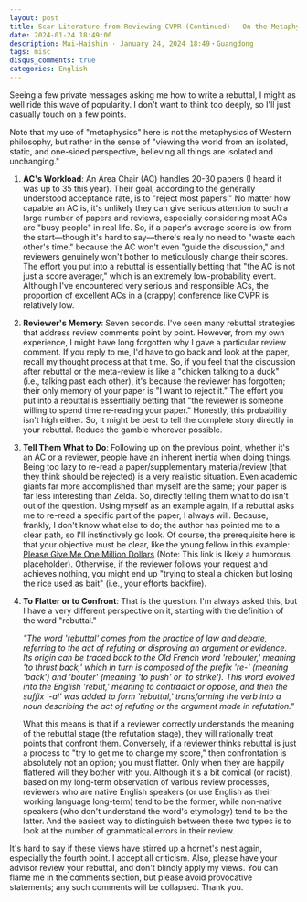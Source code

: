 ```yaml
---
layout: post
title: Scar Literature from Reviewing CVPR (Continued) - On the Metaphysics of Rebuttal (Gemini 2.5 Pro Translated Version)
date: 2024-01-24 18:49:00
description: Mai-Haishin · January 24, 2024 18:49・Guangdong
tags: misc
disqus_comments: true
categories: English
---
```


Seeing a few private messages asking me how to write a rebuttal, I might as well ride this wave of popularity. I don't want to think too deeply, so I'll just casually touch on a few points.

Note that my use of "metaphysics" here is not the metaphysics of Western philosophy, but rather in the sense of "viewing the world from an isolated, static, and one-sided perspective, believing all things are isolated and unchanging."

1.  **AC's Workload**: An Area Chair (AC) handles 20-30 papers (I heard it was up to 35 this year). Their goal, according to the generally understood acceptance rate, is to "reject most papers." No matter how capable an AC is, it's unlikely they can give serious attention to such a large number of papers and reviews, especially considering most ACs are "busy people" in real life. So, if a paper's average score is low from the start—though it's hard to say—there's really no need to "waste each other's time," because the AC won't even "guide the discussion," and reviewers genuinely won't bother to meticulously change their scores. The effort you put into a rebuttal is essentially betting that "the AC is not just a score averager," which is an extremely low-probability event. Although I've encountered very serious and responsible ACs, the proportion of excellent ACs in a (crappy) conference like CVPR is relatively low.
2.  **Reviewer's Memory**: Seven seconds. I've seen many rebuttal strategies that address review comments point by point. However, from my own experience, I might have long forgotten why I gave a particular review comment. If you reply to me, I'd have to go back and look at the paper, recall my thought process at that time. So, if you feel that the discussion after rebuttal or the meta-review is like a "chicken talking to a duck" (i.e., talking past each other), it's because the reviewer has forgotten; their only memory of your paper is "I want to reject it." The effort you put into a rebuttal is essentially betting that "the reviewer is someone willing to spend time re-reading your paper." Honestly, this probability isn't high either. So, it might be best to tell the complete story directly in your rebuttal. Reduce the gamble wherever possible.
3.  **Tell Them What to Do**: Following up on the previous point, whether it's an AC or a reviewer, people have an inherent inertia when doing things. Being too lazy to re-read a paper/supplementary material/review (that they think should be rejected) is a very realistic situation. Even academic giants far more accomplished than myself are the same; your paper is far less interesting than Zelda. So, directly telling them what to do isn't out of the question. Using myself as an example again, if a rebuttal asks me to re-read a specific part of the paper, I always will. Because, frankly, I don't know what else to do; the author has pointed me to a clear path, so I'll instinctively go look. Of course, the prerequisite here is that your objective must be clear, like the young fellow in this example: [Please Give Me One Million Dollars](www.youtube.com/watch?v=46Wqp1r_F0I&ab_channel=roryandcraig) (Note: This link is likely a humorous placeholder). Otherwise, if the reviewer follows your request and achieves nothing, you might end up "trying to steal a chicken but losing the rice used as bait" (i.e., your efforts backfire).
4.  **To Flatter or to Confront**: That is the question. I'm always asked this, but I have a very different perspective on it, starting with the definition of the word "rebuttal."

    *"The word 'rebuttal' comes from the practice of law and debate, referring to the act of refuting or disproving an argument or evidence. Its origin can be traced back to the Old French word 'rebouter,' meaning 'to thrust back,' which in turn is composed of the prefix 're-' (meaning 'back') and 'bouter' (meaning 'to push' or 'to strike'). This word evolved into the English 'rebut,' meaning to contradict or oppose, and then the suffix '-al' was added to form 'rebuttal,' transforming the verb into a noun describing the act of refuting or the argument made in refutation."*

    What this means is that if a reviewer correctly understands the meaning of the rebuttal stage (the refutation stage), they will rationally treat points that confront them. Conversely, if a reviewer thinks rebuttal is just a process to "try to get me to change my score," then confrontation is absolutely not an option; you must flatter. Only when they are happily flattered will they bother with you. Although it's a bit comical (or racist), based on my long-term observation of various review processes, reviewers who are native English speakers (or use English as their working language long-term) tend to be the former, while non-native speakers (who don't understand the word's etymology) tend to be the latter. And the easiest way to distinguish between these two types is to look at the number of grammatical errors in their review.

It's hard to say if these views have stirred up a hornet's nest again, especially the fourth point. I accept all criticism. Also, please have your advisor review your rebuttal, and don't blindly apply my views. You can flame me in the comments section, but please avoid provocative statements; any such comments will be collapsed. Thank you.